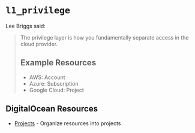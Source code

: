 # `l1_privilege`

Lee Briggs said:

> The privilege layer is how you fundamentally separate access in the cloud
> provider.
>
> ## Example Resources
>
> - AWS: Account
> - Azure: Subscription
> - Google Cloud: Project

## DigitalOcean Resources

- [Projects](https://registry.terraform.io/providers/digitalocean/digitalocean/latest/docs/resources/project) - Organize resources into projects
